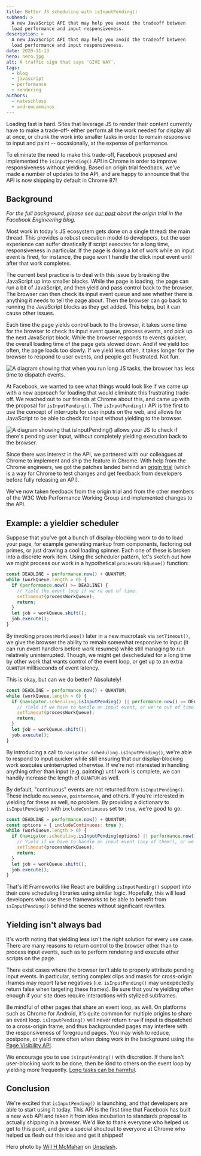 ```yaml
---
title: Better JS scheduling with isInputPending()
subhead: >
  A new JavaScript API that may help you avoid the tradeoff between
  load performance and input responsiveness.
description: >
  A new JavaScript API that may help you avoid the tradeoff between
  load performance and input responsiveness.
date: 2020-11-13
hero: hero.jpg
alt: A traffic sign that says 'GIVE WAY'.
tags:
  - blog
  - javascript
  - performance
  - rendering
authors:
  - nateschloss
  - andrewcomminos
---
```


<!-- 
tradeoff between load performance and input responsiveness: either perform all the work 
needed for display all at once (better load performance, worse input responsiveness), or
chunk the work into smaller tasks in order to remain responsive to input and
paint (worse load performance, better input responsiveness).
-->

Loading fast is hard. Sites that leverage JS to render their content currently
have to make a trade-off- either perform all the work needed for display all at
once, or chunk the work into smaller tasks in order to remain responsive to
input and paint -- occasionally, at the expense of performance.

To eliminate the need to make this trade-off, Facebook proposed and implemented
the `isInputPending()` API in Chrome in order to improve responsiveness without
yielding. Based on origin trial feedback, we've made a number of updates to the
API, and are happy to announce that the API is now shipping by default in Chrome
87!

## Background

_For the full background, please see [our
post](https://engineering.fb.com/developer-tools/isinputpending-api/) about the
origin trial in the Facebook Engineering blog._

Most work in today's JS ecosystem gets done on a single thread: the main thread.
This provides a robust execution model to developers, but the user experience
can suffer drastically if script executes for a long time, responsiveness
in particular. If the page is doing a lot of work while an input event is fired,
for instance, the page won't handle the click input event until after that work
completes.

The current best practice is to deal with this issue by breaking the
JavaScript up into smaller blocks. While the page is loading, the page can run a
bit of JavaScript, and then yield and pass control back to the browser. The
browser can then check its input event queue and see whether there is anything
it needs to tell the page about. Then the browser can go back to running the
JavaScript blocks as they get added. This helps, but it can cause other issues.

Each time the page yields control back to the browser, it takes some time for
the browser to check its input event queue, process events, and pick up the next
JavaScript block. While the browser responds to events quicker, the overall
loading time of the page gets slowed down. And if we yield too often, the page
loads too slowly. If we yield less often, it takes longer for the browser to
respond to user events, and people get frustrated. Not fun.

![A diagram showing that when you run long JS tasks, the browser has less time
to dispatch events.](diagram.png)

At Facebook, we wanted to see what things would look like if we came up with a
new approach for loading that would eliminate this frustrating trade-off. We
reached out to our friends at Chrome about this, and came up with the proposal
for `isInputPending()`. The `isInputPending()` API is the first to use the concept of
interrupts for user inputs on the web, and allows for JavaScript to be
able to check for input without yielding to the browser.

![A diagram showing that isInputPending() allows your JS to check if there's
pending user input, without completely yielding execution back to the
browser.](legend.png)

Since there was interest in the API, we partnered with our colleagues at Chrome
to implement and ship the feature in Chrome. With help from the Chrome
engineers, we got the patches landed behind an [origin trial](/origin-trials/)
(which is a way for Chrome to test changes and get feedback from developers
before fully releasing an API).

We've now taken feedback from the origin trial and from the other members of the
W3C Web Performance Working Group and implemented changes to the API.

## Example: a yieldier scheduler

Suppose that you've got a bunch of display-blocking work to do to load your
page, for example generating markup from components, factoring out primes, or
just drawing a cool loading spinner. Each one of these is broken into a discrete
work item. Using the scheduler pattern, let's sketch out how we might process
our work in a hypothetical `processWorkQueue()` function:

```js
const DEADLINE = performance.now() + QUANTUM;
while (workQueue.length > 0) {
  if (performance.now() >= DEADLINE) {
    // Yield the event loop if we're out of time.
    setTimeout(processWorkQueue);
    return;
  }
  let job = workQueue.shift();
  job.execute();
}
```

By invoking `processWorkQueue()` later in a new macrotask via `setTimeout()`, we
give the browser the ability to remain somewhat responsive to input (it can
run event handlers before work resumes) while still managing to run relatively
uninterrupted. Though, we might get descheduled for a long time by other work
that wants control of the event loop, or get up to an extra `QUANTUM` milliseconds
of event latency.

This is okay, but can we do better? Absolutely!

```js
const DEADLINE = performance.now() + QUANTUM;
while (workQueue.length > 0) {
  if (navigator.scheduling.isInputPending() || performance.now() >= DEADLINE) {
    // Yield if we have to handle an input event, or we're out of time.
    setTimeout(processWorkQueue);
    return;
  }
  let job = workQueue.shift();
  job.execute();
}
```

By introducing a call to `navigator.scheduling.isInputPending()`, we're able to
respond to input quicker while still ensuring that our display-blocking work
executes uninterrupted otherwise. If we're not interested in handling anything
other than input (e.g. painting) until work is complete, we can handily increase
the length of `QUANTUM` as well.  
  
By default, "continuous" events are not returned from `isInputPending()`. These
include `mousemove`, `pointermove`, and others. If you're interested in yielding for
these as well, no problem. By providing a dictionary to `isInputPending()` with
`includeContinuous` set to `true`, we're good to go:

```js
const DEADLINE = performance.now() + QUANTUM;
const options = { includeContinuous: true };
while (workQueue.length > 0) {
  if (navigator.scheduling.isInputPending(options) || performance.now() >= DEADLINE) {
    // Yield if we have to handle an input event (any of them!), or we're out of time.
    setTimeout(processWorkQueue);
    return;
  }
  let job = workQueue.shift();
  job.execute();
}
```

That's it! Frameworks like React are building `isInputPending()` support into their
core scheduling libraries using similar logic. Hopefully, this will lead
developers who use these frameworks to be able to benefit from `isInputPending()`
behind the scenes without significant rewrites.

## Yielding isn't always bad

It's worth noting that yielding less isn't the right solution for every use
case. There are many reasons to return control to the browser other than to
process input events, such as to perform rendering and execute other scripts on
the page.

There exist cases where the browser isn't able to properly attribute pending
input events. In particular, setting complex clips and masks for cross-origin
iframes may report false negatives (i.e. `isInputPending()` may unexpectedly return
false when targeting these frames). Be sure that you're yielding often enough if
your site does require interactions with stylized subframes.

Be mindful of other pages that share an event loop, as well. On platforms such
as Chrome for Android, it's quite common for multiple origins to share an event
loop. `isInputPending()` will never return `true` if input is dispatched to a
cross-origin frame, and thus backgrounded pages may interfere with the
responsiveness of foreground pages. You may wish to reduce, postpone, or yield
more often when doing work in the background using the [Page Visibility
API](https://www.w3.org/TR/page-visibility-2/).

We encourage you to use `isInputPending()` with discretion. If there isn't
user-blocking work to be done, then be kind to others on the event loop by
yielding more frequently. [Long tasks can be
harmful](/long-tasks-devtools/).

## Conclusion

We're excited that `isInputPending()` is launching, and that developers are able
to start using it today. This API is the first time that Facebook has built a
new web API and taken it from idea incubation to standards proposal to actually
shipping in a browser. We'd like to thank everyone who helped us get to this
point, and give a special shoutout to everyone at Chrome who helped us flesh out
this idea and get it shipped!

Hero photo by [Will H McMahan](https://unsplash.com/@whmii) on
[Unsplash](https://unsplash.com).